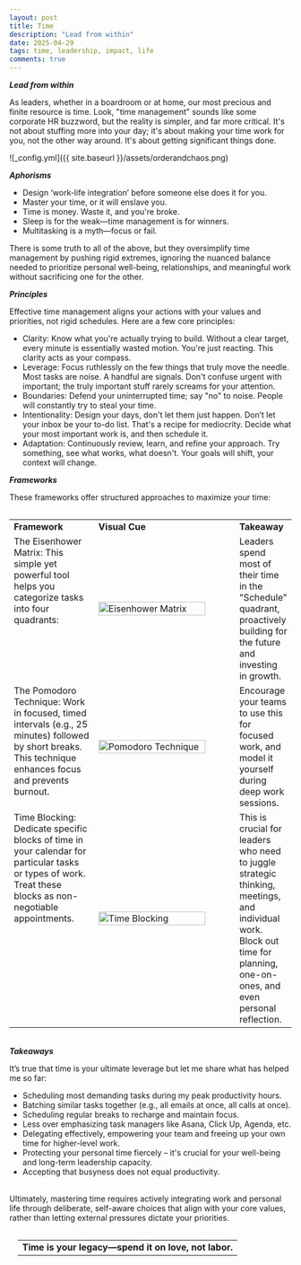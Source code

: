 ```yaml
---
layout: post
title: Time
description: "Lead from within"
date: 2025-04-29
tags: time, leadership, impact, life
comments: true
---
```


***Lead from within***

As leaders, whether in a boardroom or at home, our most precious and finite resource is time. Look, "time management" sounds like some corporate HR buzzword, but the reality is simpler, and far more critical. It's not about stuffing more into your day; it's about making your time work for you, not the other way around. It's about getting significant things done.

![_config.yml]({{ site.baseurl }}/assets/orderandchaos.png)

***Aphorisms***
* Design ‘work-life integration’ before someone else does it for you.
* Master your time, or it will enslave you.
* Time is money. Waste it, and you're broke.
* Sleep is for the weak—time management is for winners.
* Multitasking is a myth—focus or fail.

There is some truth to all of the above, but they oversimplify time management by pushing rigid extremes, ignoring the nuanced balance needed to prioritize personal well-being, relationships, and meaningful work without sacrificing one for the other.

***Principles***

Effective time management aligns your actions with your values and priorities, not rigid schedules. Here are a few core principles:
* Clarity: Know what you're actually trying to build. Without a clear target, every minute is essentially wasted motion. You're just reacting. This clarity acts as your compass.
* Leverage: Focus ruthlessly on the few things that truly move the needle. Most tasks are noise. A handful are signals. Don't confuse urgent with important; the truly important stuff rarely screams for your attention.
* Boundaries: Defend your uninterrupted time; say "no" to noise. People will constantly try to steal your time.
* Intentionality: Design your days, don't let them just happen. Don’t let your inbox be your to-do list. That's a recipe for mediocrity. Decide what your most important work is, and then schedule it.
* Adaptation: Continuously review, learn, and refine your approach. Try something, see what works, what doesn't. Your goals will shift, your context will change.

***Frameworks***

These frameworks offer structured approaches to maximize your time:

<table style="border: 0px; padding: 15px 0 0 0;">
  <tr>
    <td style="width: 30%; vertical-align: top; font-weight: bold;">Framework</td>
    <td style="width: 50%; font-weight: bold;">Visual Cue</td>
    <td style="width: 50%; font-weight: bold;">Takeaway</td>
  </tr>
  <tr>
    <td style="width: 30%; vertical-align: top;">
      The Eisenhower Matrix: This simple yet powerful tool helps you categorize tasks into four quadrants:
    </td>
    <td style="width: 50%">
      <img src="{{ site.baseurl }}/assets/eisenhower-matrix.webp" alt="Eisenhower Matrix" title="Eisenhower Matrix" width="90%" height="90%" />
    </td>
    <td style="width: 20%">
      Leaders spend most of their time in the "Schedule" quadrant, proactively building for the future and investing in growth.
    </td>
  </tr>
  <tr>
    <td style="width: 30%; vertical-align: top;">
      The Pomodoro Technique: Work in focused, timed intervals (e.g., 25 minutes) followed by short breaks. This technique enhances focus and prevents burnout.
    </td>
    <td style="width: 50%">
      <img src="{{ site.baseurl }}/assets/pomodoro-technique.png" alt="Pomodoro Technique" title="Pomodoro Technique" width="90%" height="90%" />
    </td>
    <td style="width: 20%">
      Encourage your teams to use this for focused work, and model it yourself during deep work sessions.
    </td>
  </tr>
  <tr>
    <td style="width: 30%; vertical-align: top;">
      Time Blocking: Dedicate specific blocks of time in your calendar for particular tasks or types of work. Treat these blocks as non-negotiable appointments.
    </td>
    <td style="width: 50%">
      <img src="{{ site.baseurl }}/assets/time-blocking.png" alt="Time Blocking" title="Time Blocking" width="90%" height="90%" />
    </td>
    <td style="width: 20%">
      This is crucial for leaders who need to juggle strategic thinking, meetings, and individual work. Block out time for planning, one-on-ones, and even personal reflection.
    </td>
  </tr>
</table>

\
***Takeaways***

It’s true that time is your ultimate leverage but let me share what has helped me so far:
* Scheduling most demanding tasks during my peak productivity hours.
* Batching similar tasks together (e.g., all emails at once, all calls at once).
* Scheduling regular breaks to recharge and maintain focus.
* Less over emphasizing task managers like Asana, Click Up, Agenda, etc.
* Delegating effectively, empowering your team and freeing up your own time for higher-level work.
* Protecting your personal time fiercely – it's crucial for your well-being and long-term leadership capacity.
* Accepting that busyness does not equal productivity.

\
Ultimately, mastering time requires actively integrating work and personal life through deliberate, self-aware choices that align with your core values, rather than letting external pressures dictate your priorities.


<table style="border: none; padding: 15px;"><tr><td style="text-align: center; font-weight: bold; font-size: 16px;">Time is your legacy—spend it on love, not labor.</td></tr></table>
